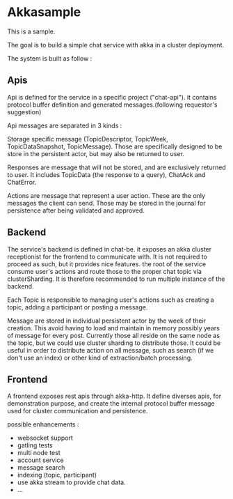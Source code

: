 Akkasample 
===========

This is a sample.

The goal is to build a simple chat service with akka in a cluster deployment.

The system is built as follow : 

Apis
-----

Api is defined for the service in a specific project ("chat-api"). it contains 
protocol buffer definition and generated messages.(following requestor's 
suggestion)

Api messages are separated in 3 kinds : 

Storage specific message (TopicDescriptor, TopicWeek, TopicDataSnapshot,
TopicMessage). Those are specifically designed to be store in the persistent 
actor, but may also be returned to user.

Responses are message that will not be stored, and are exclusively returned to 
user. It includes TopicData (the response to a query), ChatAck and ChatError.

Actions are message that represent a user action. These are the only messages 
the client can send. Those may be stored in the journal for persistence after 
being validated and approved.

Backend
-------

The service's backend is defined in chat-be. it exposes an akka cluster 
receptionist for the frontend to communicate with. It is not required to 
proceed as such, but it provides nice features. the root of the service 
consume user's actions and route those to the proper chat topic via 
clusterSharding. It is therefore recommended to run multiple instance 
of the backend.

Each Topic is responsible to managing user's actions such as creating a 
topic, adding a participant or posting a message.

Message are stored in individual persistent actor by the week of their 
creation. This avoid having to load and maintain in memory possibly years 
of message for every post. Currently those all reside on the same node as 
the topic, but we could use cluster sharding to distribute those. It could 
be useful in order to distribute action on all message, such as search (if
we don't use an index) or other kind of extraction/batch processing.

Frontend
--------

A frontend exposes rest apis through akka-http. It define diverses apis, 
for demonstration purpose, and create the internal protocol buffer message 
used for cluster communication and persistence.


possible enhancements : 

 - websocket support
 - gatling tests
 - multi node test
 - account service
 - message search
 - indexing (topic, participant)
 - use akka stream to provide chat data.
 - ...